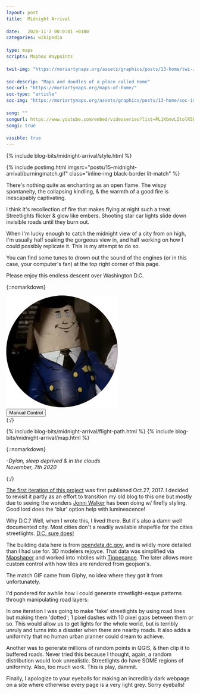 ```yaml
---
layout: post
title:  Midnight Arrival

date:   2020-11-7 00:0:01 +0100
categories: wikipedia

type: maps
scripts: Mapbox Waypoints

twit-img: "https://moriartynaps.org/assets/graphics/posts/13-home/twi-img.jpg"

soc-descrip: "Maps and doodles of a place called Home"
soc-url: "https://moriartynaps.org/maps-of-home/"
soc-type: "article"
soc-img: "https://moriartynaps.org/assets/graphics/posts/13-home/soc-img.jpg"

song: ""
songurl: https://www.youtube.com/embed/videoseries?list=PL1KbmvLItolR5ECJKKSHAWymes57Ry4n5
songi: true

visible: true
---
```


{% include blog-bits/midnight-arrival/style.html %}

{% include postimg.html imgsrc="posts/15-midnight-arrival/burningmatch.gif" class="inline-img black-border lit-match" %}

There's nothing quite as enchanting as an open flame. The wispy spontaneity, the collapsing kindling, & the warmth of a good fire is inescapably captivating.

I think it's recollection of fire that makes flying at night such a treat. Streetlights flicker & glow like embers. Shooting star car lights slide down invisible roads until they burn out.

When I'm lucky enough to catch the midnight view of a city from on high, I'm usually half soaking the gorgeous view in, and half working on how I could possibly replicate it. This is my attempt to do so.

You can find some tunes to drown out the sound of the engines (or in this case, your computer's fan) at the top right corner of this page. 

Please enjoy this endless descent over Washington D.C.

{::nomarkdown}
  </article>
</section>

<div class="post-image post-image__full">
  <div class= "full-bleed">
    <div class="innershadow"></div>
    <div id="nightMap" class="mapstyle"></div>
  </div>
  <div class="map-controller">
    <div class="happy-auto-pilot">
      <img src="../assets/graphics/posts/15-midnight-arrival//airplane_autopilot.png">
    </div>
    <button class="autopilot-toggle autopilot-off">Manual Control</button>
  </div>
</div>

<section class="article-container article-cotainer__within">
  <div class="article-gutter {% if page.centerAlign %}article-gutter_middle{% endif %}"></div>
  <article class="article-content {% if page.centerAlign %}article-content_middle{% endif %}">
{:/}

{% include blog-bits/midnight-arrival/flight-path.html %}
{% include blog-bits/midnight-arrival/map.html %}

{::nomarkdown}
<p class="beneathMap">
  <i>-Dylan, sleep deprived & in the clouds<br>
  <span class="post-date">November, 7th 2020</span></i>
</p>
{:/}

<div class="notes">
  <p><a href="https://dylanmoriarty.github.io/blog/midnight-arrival.html" target="_blank">The first iteration of this project</a> was first published Oct.27, 2017. I decided to revisit it partly as an effort to transition my old blog to this one but mostly due to seeing the wonders <a href="https://twitter.com/jonni_walker" target="_blank">Jonni Walker</a> has been doing w/ firefly styling. Good lord does the 'blur' option help with luminescence! 

  <p>Why D.C.? Well, when I wrote this, I lived there. But it's also a damn well documented city. Most cities don't a readily available shapefile for the cities streetlights. <a href="https://opendata.dc.gov/datasets/6cb6520725b0489d9a209a337818fad1_90" target="_blank">D.C. sure does!</a></p>

  <p>The building data here is from <a href="opendata.dc.gov" target="_blank">opendata.dc.gov</a>, and is wildly more detailed than I had use for. 3D modelers rejoyce. That data was simplified via <a href="https://github.com/mbloch/mapshaper/wiki/Command-Reference" target="_blank">Mapshaper</a> and worked into mbtiles with <a href="https://github.com/mapbox/tippecanoe" target="_blank">Tippecanoe</a>. The later allows more custom control with how tiles are rendered from geojson's.</p>

  <p>The match GIF came from Giphy, no idea where they got it from unfortunately.</p>

  <p>I'd pondered for awhile how I could generate streetlight-esque patterns through manipulating road layers:</p>

  <p>In one iteration I was going to make 'fake' streetlights by using road lines but making them 'dotted'; 1 pixel dashes with 10 pixel gaps between them or so. This would allow us to get lights for the whole world, but is terribly unruly and turns into a disaster when there are nearby roads. It also adds a uniformity that no human urban planner could dream to achieve.</p>

  <p>Another was to generate millions of random points in QGIS, & then clip it to buffered roads. Never tried this because I thought, again, a random distribution would look unrealistic. Streetlights do have SOME regions of uniformity. Also, too much work. This is play, dammit.</p>

  <p>Finally, I apologize to your eyeballs for making an incredibly dark webpage on a site where otherwise every page is a very light grey. Sorry eyeballs!</p>
</div>

